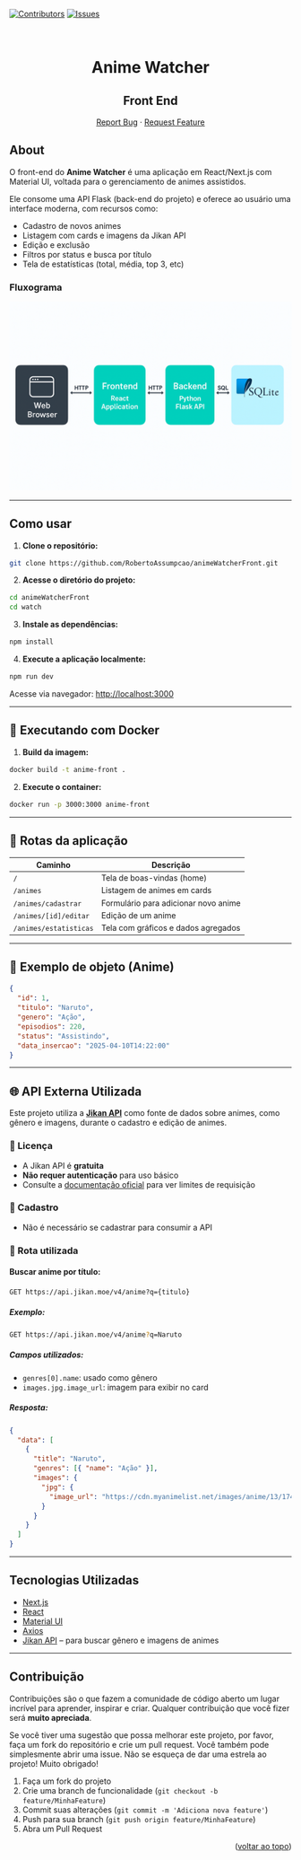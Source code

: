 
<div id="top"></div>

[![Contributors][contributors-shield]][contributors-url]
[![Issues][issues-shield]][issues-url]

<br />
<div align="center">
  <h1 align="center">Anime Watcher</h1>
  <h2>Front End</h2>

  <p align="center">
    <a href="https://github.com/RobertoAssumpcao/animeWatcherFront/issues">Report Bug</a>
    ·
    <a href="https://github.com/RobertoAssumpcao/animeWatcherFront/issues">Request Feature</a>
  </p>
</div>

## About

O front-end do **Anime Watcher** é uma aplicação em React/Next.js com Material UI, voltada para o gerenciamento de animes assistidos.

Ele consome uma API Flask (back-end do projeto) e oferece ao usuário uma interface moderna, com recursos como:

- Cadastro de novos animes
- Listagem com cards e imagens da Jikan API
- Edição e exclusão
- Filtros por status e busca por título
- Tela de estatísticas (total, média, top 3, etc)

### Fluxograma
![Fluxograma](fluxo.png)

---

## Como usar

1. **Clone o repositório:**

```bash
git clone https://github.com/RobertoAssumpcao/animeWatcherFront.git
```

2. **Acesse o diretório do projeto:**

```bash
cd animeWatcherFront
cd watch
```

3. **Instale as dependências:**

```bash
npm install
```

4. **Execute a aplicação localmente:**

```bash
npm run dev
```

Acesse via navegador: [http://localhost:3000](http://localhost:3000)

---

## 🐳 Executando com Docker

1. **Build da imagem:**

```bash
docker build -t anime-front .
```

2. **Execute o container:**

```bash
docker run -p 3000:3000 anime-front
```

---

## 📁 Rotas da aplicação

| Caminho                   | Descrição                             |
|---------------------------|----------------------------------------|
| `/`                       | Tela de boas-vindas (home)             |
| `/animes`                 | Listagem de animes em cards            |
| `/animes/cadastrar`       | Formulário para adicionar novo anime   |
| `/animes/[id]/editar`     | Edição de um anime                     |
| `/animes/estatisticas`    | Tela com gráficos e dados agregados    |

---

## 🧩 Exemplo de objeto (Anime)

```json
{
  "id": 1,
  "titulo": "Naruto",
  "genero": "Ação",
  "episodios": 220,
  "status": "Assistindo",
  "data_insercao": "2025-04-10T14:22:00"
}
```

---

## 🌐 API Externa Utilizada

Este projeto utiliza a **[Jikan API](https://docs.api.jikan.moe/)** como fonte de dados sobre animes, como gênero e imagens, durante o cadastro e edição de animes.

### 📜 Licença

- A Jikan API é **gratuita**
- **Não requer autenticação** para uso básico
- Consulte a [documentação oficial](https://docs.api.jikan.moe/#section/Information/Rate-Limiting) para ver limites de requisição

### 📝 Cadastro

- Não é necessário se cadastrar para consumir a API

### 🔁 Rota utilizada

#### Buscar anime por título:
```http
GET https://api.jikan.moe/v4/anime?q={titulo}
```

##### Exemplo:
```bash
GET https://api.jikan.moe/v4/anime?q=Naruto
```

##### Campos utilizados:
- `genres[0].name`: usado como gênero
- `images.jpg.image_url`: imagem para exibir no card

##### Resposta:
```json
{
  "data": [
    {
      "title": "Naruto",
      "genres": [{ "name": "Ação" }],
      "images": {
        "jpg": {
          "image_url": "https://cdn.myanimelist.net/images/anime/13/17405.jpg"
        }
      }
    }
  ]
}
```

---

## Tecnologias Utilizadas

- [Next.js](https://nextjs.org/)
- [React](https://reactjs.org/)
- [Material UI](https://mui.com/)
- [Axios](https://axios-http.com/)
- [Jikan API](https://docs.api.jikan.moe/) – para buscar gênero e imagens de animes

---

## Contribuição

Contribuições são o que fazem a comunidade de código aberto um lugar incrível para aprender, inspirar e criar. Qualquer contribuição que você fizer será **muito apreciada**.

Se você tiver uma sugestão que possa melhorar este projeto, por favor, faça um fork do repositório e crie um pull request. Você também pode simplesmente abrir uma issue. Não se esqueça de dar uma estrela ao projeto! Muito obrigado!

1. Faça um fork do projeto  
2. Crie uma branch de funcionalidade (`git checkout -b feature/MinhaFeature`)  
3. Commit suas alterações (`git commit -m 'Adiciona nova feature'`)  
4. Push para sua branch (`git push origin feature/MinhaFeature`)  
5. Abra um Pull Request  

<p align="right">(<a href="#top">voltar ao topo</a>)</p>

[contributors-shield]: https://img.shields.io/github/contributors/RobertoAssumpcao/animeWatcherFront.svg?style=for-the-badge  
[contributors-url]: https://github.com/RobertoAssumpcao/animeWatcherFront/graphs/contributors  
[issues-shield]: https://img.shields.io/github/issues/RobertoAssumpcao/animeWatcherFront.svg?style=for-the-badge  
[issues-url]: https://github.com/RobertoAssumpcao/animeWatcherFront/issues
